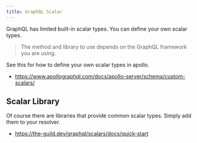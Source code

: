 ```yaml
---
title: GraphQL Scalar
---
```


GraphQL has limited built-in scalar types. You can define your own scalar types.

> The method and library to use depends on the GraphQL framework you are using.

See this for how to define your own scalar types in apollo.

- https://www.apollographql.com/docs/apollo-server/schema/custom-scalars/

## Scalar Library

Of course there are libraries that provide common scalar types. Simply add them to your resolver.

- https://the-guild.dev/graphql/scalars/docs/quick-start

